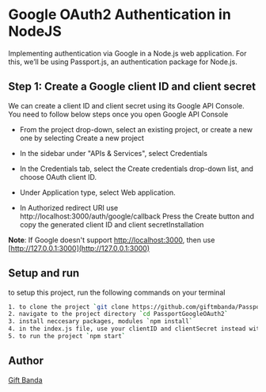 # Google OAuth2 Authentication in NodeJS

Implementing authentication via Google in a Node.js web application. For this, we’ll be using Passport.js, an authentication package for Node.js.

## Step 1: Create a Google client ID and client secret

We can create a client ID and client secret using its Google API Console. You need to follow below steps once you open Google API Console

* From the project drop-down, select an existing project, or create a new one by selecting Create a new project

* In the sidebar under "APIs & Services", select Credentials
* In the Credentials tab, select the Create credentials drop-down list, and choose OAuth client ID.
* Under Application type, select Web application.
* In Authorized redirect URI use http://localhost:3000/auth/google/callback
Press the Create button and copy the generated client ID and client secretInstallation

**Note**: If Google doesn't support [http://localhost:3000](http://localhost:3000), then use [http://127.0.0.1:3000](http://127.0.0.1:3000)


## Setup and run
to setup this project, run the following commands on your terminal
```bash
1. to clone the project `git clone https://github.com/giftmbanda/PassportGoogleOAuth2`
2. navigate to the project directory `cd PassportGoogleOAuth2`
3. install neccesary packages, modules `npm install`
4. in the index.js file, use your clientID and clientSecret instead with yours.
5. to run the project `npm start`
```
## Author
[Gift Banda](https://giftmbanda.com)
